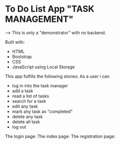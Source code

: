 # To Do List App "TASK MANAGEMENT"

--> This is only a "demonstrator" with no backend.

Built with:
- HTML
- Bootstrap
- CSS
- JavaScript
using Local Storage

This app fulfills the following stories:
As a user i can
- log in into the task manager
- add a task
- read a list of tasks
- search for a task
- edit any task
- mark any task as "completed"
- delete any task
- delete all task
- log out

The login page:
The index page:
The registration page:


